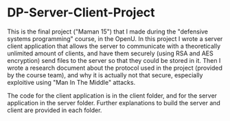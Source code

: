 # DP-Server-Client-Project

This is the final project ("Maman 15") that I made during the "defensive systems programming" course, in the OpenU. 
In this project I wrote a server client application that allows the server to communicate with a theoretically unlimited amount of clients,
and have them securely (using RSA and AES encryption) send files to the server so that they could be stored in it. Then I wrote a research document
about the protocol used in the project (provided by the course team), and why it is actually not that secure, especially exploitive using "Man In The Middle" attacks.

The code for the client application is in the client folder, and for the server application in the server folder.
Further explanations to build the server and client are provided in each folder.
